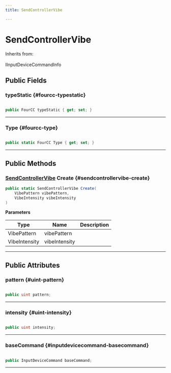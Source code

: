 ```yaml
---
title: SendControllerVibe

---
```


# SendControllerVibe







Inherits from: <br></br>IInputDeviceCommandInfo




## Public Fields

### typeStatic {#fourcc-typestatic}

```csharp

public FourCC typeStatic { get; set; }

```






-----------

### Type {#fourcc-type}

```csharp

public static FourCC Type { get; set; }

```






-----------

## Public Methods

### [SendControllerVibe](/unity-api/api/UnityEngine.XR.MagicLeap/InputSubsystem/Extensions/DeviceCommands/UnityEngine.XR.MagicLeap.InputSubsystem.Extensions.DeviceCommands.SendControllerVibe.md) Create {#sendcontrollervibe-create}

```csharp
public static SendControllerVibe Create(
    VibePattern vibePattern,
    VibeIntensity vibeIntensity
)
```


**Parameters**

| Type | Name  | Description  | 
|--|--|--|
| VibePattern |vibePattern||
| VibeIntensity |vibeIntensity||






-----------

## Public Attributes

### pattern {#uint-pattern}

```csharp

public uint pattern;

```






-----------

### intensity {#uint-intensity}

```csharp

public uint intensity;

```






-----------

### baseCommand {#inputdevicecommand-basecommand}

```csharp

public InputDeviceCommand baseCommand;

```






-----------

